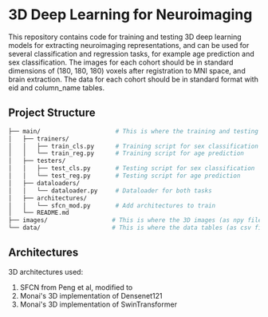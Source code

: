 # 3D Deep Learning for Neuroimaging

This repository contains code for training and testing 3D deep learning models for extracting neuroimaging representations, 
and can be used for several classification and regression tasks, for example age prediction and sex classification.
The images for each cohort should be in standard dimensions of (180, 180, 180) voxels after registration to MNI space, and brain extraction. 
The data for each cohort should be in standard format with eid and column_name tables. 

## Project Structure

```bash
├── main/                     # This is where the training and testing happens using images and labels
│   ├── trainers/
│   │   ├── train_cls.py      # Training script for sex classification
│   │   └── train_reg.py      # Training script for age prediction
│   ├── testers/
│   │   ├── test_cls.py       # Testing script for sex classification
│   │   └── test_reg.py       # Testing script for age prediction
│   ├── dataloaders/
│   │   └── dataloader.py     # Dataloader for both tasks
│   ├── architectures/
│   │   └── sfcn_mod.py       # Add architectures to train
│   └── README.md  
├── images/                  # This is where the 3D images (as npy files) for each cohort are stored 
└── data/                    # This is where the data tables (as csv files) for each cohort are stored 
```


## Architectures
3D architectures used:
1. SFCN from Peng et al, modified to 
2. Monai's 3D implementation of Densenet121
3. Monai's 3D implementation of SwinTransformer
